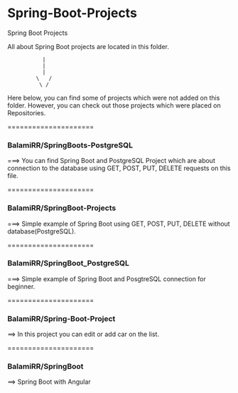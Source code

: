 # Spring-Boot-Projects
Spring Boot Projects

All about Spring Boot projects are located in this folder.


               |
               |
               | 
             \   /
              \ /
  
Here below, you can find some of projects which were not added on this folder. However, you can check out those projects which were placed on Repositories.

=====================

### BalamiRR/SpringBoots-PostgreSQL   
===> You can find Spring Boot and PostgreSQL Project which are about connection to the database using GET, POST, PUT, DELETE requests on this file.


=====================

### BalamiRR/SpringBoot-Projects

===> Simple example of Spring Boot using GET, POST, PUT, DELETE without database(PostgreSQL). 

=====================

### BalamiRR/SpringBoot_PostgreSQL

===> Simple example of Spring Boot and PosgtreSQL connection for beginner.

=====================

### BalamiRR/Spring-Boot-Project

==> In this project you can edit or add car on the list. 

=====================

### BalamiRR/SpringBoot

==> Spring Boot with Angular
